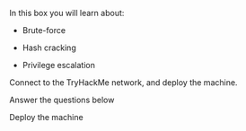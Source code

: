 In this box you will learn about:

- Brute-force

- Hash cracking

- Privilege escalation

Connect to the TryHackMe network, and deploy the machine.

Answer the questions below

Deploy the machine
